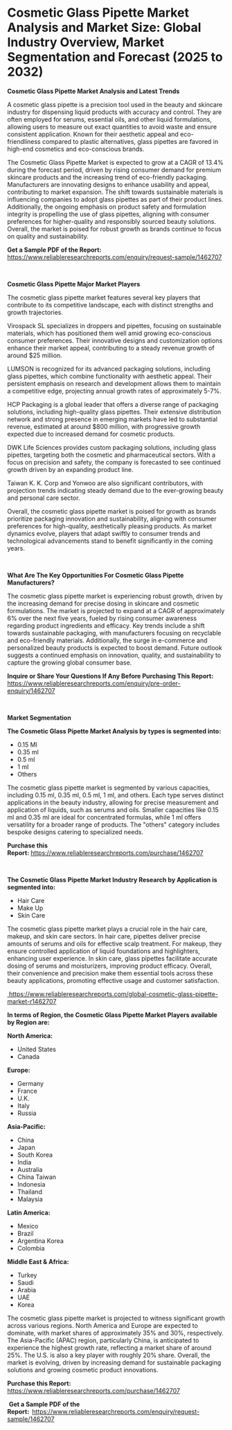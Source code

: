 <p><h1>Cosmetic Glass Pipette Market Analysis and Market Size: Global Industry Overview, Market Segmentation and Forecast (2025 to 2032)</h1></p><p><strong>Cosmetic Glass Pipette Market Analysis and Latest Trends</strong></p>
<p><p>A cosmetic glass pipette is a precision tool used in the beauty and skincare industry for dispensing liquid products with accuracy and control. They are often employed for serums, essential oils, and other liquid formulations, allowing users to measure out exact quantities to avoid waste and ensure consistent application. Known for their aesthetic appeal and eco-friendliness compared to plastic alternatives, glass pipettes are favored in high-end cosmetics and eco-conscious brands.</p><p>The Cosmetic Glass Pipette Market is expected to grow at a CAGR of 13.4% during the forecast period, driven by rising consumer demand for premium skincare products and the increasing trend of eco-friendly packaging. Manufacturers are innovating designs to enhance usability and appeal, contributing to market expansion. The shift towards sustainable materials is influencing companies to adopt glass pipettes as part of their product lines. Additionally, the ongoing emphasis on product safety and formulation integrity is propelling the use of glass pipettes, aligning with consumer preferences for higher-quality and responsibly sourced beauty solutions. Overall, the market is poised for robust growth as brands continue to focus on quality and sustainability.</p></p>
<p><strong>Get a Sample PDF of the Report:&nbsp;</strong> <a href="https://www.reliableresearchreports.com/enquiry/request-sample/1462707?utm_campaign=2296&utm_medium=2&utm_source=Github&utm_content=ia&utm_term=15042025&utm_id=cosmetic-glass-pipette">https://www.reliableresearchreports.com/enquiry/request-sample/1462707</a></p>
<p>&nbsp;</p>
<p><strong>Cosmetic Glass Pipette Major Market Players</strong></p>
<p><p>The cosmetic glass pipette market features several key players that contribute to its competitive landscape, each with distinct strengths and growth trajectories. </p><p>Virospack SL specializes in droppers and pipettes, focusing on sustainable materials, which has positioned them well amid growing eco-conscious consumer preferences. Their innovative designs and customization options enhance their market appeal, contributing to a steady revenue growth of around $25 million.</p><p>LUMSON is recognized for its advanced packaging solutions, including glass pipettes, which combine functionality with aesthetic appeal. Their persistent emphasis on research and development allows them to maintain a competitive edge, projecting annual growth rates of approximately 5-7%.</p><p>HCP Packaging is a global leader that offers a diverse range of packaging solutions, including high-quality glass pipettes. Their extensive distribution network and strong presence in emerging markets have led to substantial revenue, estimated at around $800 million, with progressive growth expected due to increased demand for cosmetic products.</p><p>DWK Life Sciences provides custom packaging solutions, including glass pipettes, targeting both the cosmetic and pharmaceutical sectors. With a focus on precision and safety, the company is forecasted to see continued growth driven by an expanding product line.</p><p>Taiwan K. K. Corp and Yonwoo are also significant contributors, with projection trends indicating steady demand due to the ever-growing beauty and personal care sector. </p><p>Overall, the cosmetic glass pipette market is poised for growth as brands prioritize packaging innovation and sustainability, aligning with consumer preferences for high-quality, aesthetically pleasing products. As market dynamics evolve, players that adapt swiftly to consumer trends and technological advancements stand to benefit significantly in the coming years.</p></p>
<p>&nbsp;</p>
<p><strong>What Are The Key Opportunities For Cosmetic Glass Pipette Manufacturers?</strong></p>
<p><p>The cosmetic glass pipette market is experiencing robust growth, driven by the increasing demand for precise dosing in skincare and cosmetic formulations. The market is projected to expand at a CAGR of approximately 6% over the next five years, fueled by rising consumer awareness regarding product ingredients and efficacy. Key trends include a shift towards sustainable packaging, with manufacturers focusing on recyclable and eco-friendly materials. Additionally, the surge in e-commerce and personalized beauty products is expected to boost demand. Future outlook suggests a continued emphasis on innovation, quality, and sustainability to capture the growing global consumer base.</p></p>
<p><strong>Inquire or Share Your Questions If Any Before Purchasing This Report:</strong> <a href="https://www.reliableresearchreports.com/enquiry/pre-order-enquiry/1462707?utm_campaign=2296&utm_medium=2&utm_source=Github&utm_content=ia&utm_term=15042025&utm_id=cosmetic-glass-pipette">https://www.reliableresearchreports.com/enquiry/pre-order-enquiry/1462707</a></p>
<p>&nbsp;</p>
<p><strong>Market Segmentation</strong></p>
<p><strong>The Cosmetic Glass Pipette Market Analysis by types is segmented into:</strong></p>
<p><ul><li>0.15 Ml</li><li>0.35 ml</li><li>0.5 ml</li><li>1 ml</li><li>Others</li></ul></p>
<p><p>The cosmetic glass pipette market is segmented by various capacities, including 0.15 ml, 0.35 ml, 0.5 ml, 1 ml, and others. Each type serves distinct applications in the beauty industry, allowing for precise measurement and application of liquids, such as serums and oils. Smaller capacities like 0.15 ml and 0.35 ml are ideal for concentrated formulas, while 1 ml offers versatility for a broader range of products. The "others" category includes bespoke designs catering to specialized needs.</p></p>
<p><strong>Purchase this Report:&nbsp;</strong><a href="https://www.reliableresearchreports.com/purchase/1462707?utm_campaign=2296&utm_medium=2&utm_source=Github&utm_content=ia&utm_term=15042025&utm_id=cosmetic-glass-pipette">https://www.reliableresearchreports.com/purchase/1462707</a></p>
<p>&nbsp;</p>
<p><strong>The Cosmetic Glass Pipette Market Industry Research by Application is segmented into:</strong></p>
<p><ul><li>Hair Care</li><li>Make Up</li><li>Skin Care</li></ul></p>
<p><p>The cosmetic glass pipette market plays a crucial role in the hair care, makeup, and skin care sectors. In hair care, pipettes deliver precise amounts of serums and oils for effective scalp treatment. For makeup, they ensure controlled application of liquid foundations and highlighters, enhancing user experience. In skin care, glass pipettes facilitate accurate dosing of serums and moisturizers, improving product efficacy. Overall, their convenience and precision make them essential tools across these beauty applications, promoting effective usage and customer satisfaction.</p></p>
<p><a href="https://www.reliableresearchreports.com/global-cosmetic-glass-pipette-market-r1462707?utm_campaign=2296&utm_medium=2&utm_source=Github&utm_content=ia&utm_term=15042025&utm_id=cosmetic-glass-pipette">&nbsp;https://www.reliableresearchreports.com/global-cosmetic-glass-pipette-market-r1462707</a></p>
<p><strong>In terms of Region, the Cosmetic Glass Pipette Market Players available by Region are:</strong></p>
<p>
    <p> <strong> North America: </strong>
        <ul>
            <li>United States</li>
            <li>Canada</li>
        </ul>
        </p> 
    <p> <strong> Europe: </strong>
        <ul>
            <li>Germany</li>
            <li>France</li>
            <li>U.K.</li>
            <li>Italy</li>
            <li>Russia</li>
        </ul>
        </p> 
    <p> <strong> Asia-Pacific: </strong>
        <ul>
            <li>China</li>
            <li>Japan</li>
            <li>South Korea</li>
            <li>India</li>
            <li>Australia</li>
            <li>China Taiwan</li>
            <li>Indonesia</li>
            <li>Thailand</li>
            <li>Malaysia</li>
        </ul>
        </p> 
    <p> <strong> Latin America: </strong>
        <ul>
            <li>Mexico</li>
            <li>Brazil</li>
            <li>Argentina Korea</li>
            <li>Colombia</li>
        </ul>
        </p> 
    <p> <strong> Middle East & Africa: </strong>
        <ul>
            <li>Turkey</li>
            <li>Saudi</li>
            <li>Arabia</li>
            <li>UAE</li>
            <li>Korea</li>
        </ul>
    </p>
    </p>
<p><p>The cosmetic glass pipette market is projected to witness significant growth across various regions. North America and Europe are expected to dominate, with market shares of approximately 35% and 30%, respectively. The Asia-Pacific (APAC) region, particularly China, is anticipated to experience the highest growth rate, reflecting a market share of around 25%. The U.S. is also a key player with roughly 20% share. Overall, the market is evolving, driven by increasing demand for sustainable packaging solutions and growing cosmetic product innovations.</p></p>
<p><strong>Purchase this Report: </strong><a href="https://www.reliableresearchreports.com/purchase/1462707?utm_campaign=2296&utm_medium=2&utm_source=Github&utm_content=ia&utm_term=15042025&utm_id=cosmetic-glass-pipette">https://www.reliableresearchreports.com/purchase/1462707</a></p>
<p>&nbsp;<strong>Get a Sample PDF of the Report:&nbsp;&nbsp;</strong><a href="https://www.reliableresearchreports.com/enquiry/request-sample/1462707?utm_campaign=2296&utm_medium=2&utm_source=Github&utm_content=ia&utm_term=15042025&utm_id=cosmetic-glass-pipette">https://www.reliableresearchreports.com/enquiry/request-sample/1462707</a></p>
<p><strong></strong></p>
<p><p></p><p></p><p></p></p>